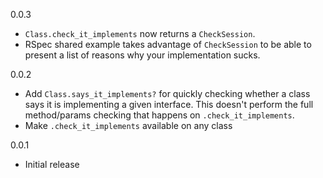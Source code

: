 0.0.3

  * `Class.check_it_implements` now returns a `CheckSession`.
  * RSpec shared example takes advantage of `CheckSession` to be able to present a list of reasons why your implementation sucks.

0.0.2

  * Add `Class.says_it_implements?` for quickly checking whether a class says it is implementing a given interface. This doesn't perform the full method/params checking that happens on `.check_it_implements`.
  * Make `.check_it_implements` available on any class

0.0.1

  * Initial release
